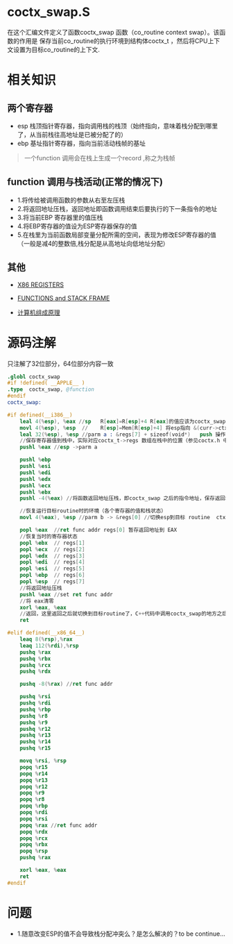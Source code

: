 ﻿# coctx_swap.S

在这个汇编文件定义了函数coctx_swap 函数（co_routine context swap）。该函数的作用是
保存当前co_routine的执行环境到结构体coctx_t ，然后将CPU上下文设置为目标co_routine的上下文.

# 相关知识

## 两个寄存器

* esp 栈顶指针寄存器，指向调用栈的栈顶（始终指向，意味着栈分配到哪里了，从当前栈往高地址是已被分配了的）
* ebp 基址指针寄存器，指向当前活动栈帧的基址

>一个function 调用会在栈上生成一个record ,称之为栈帧

## function 调用与栈活动(正常的情况下)

* 1.将传给被调用函数的参数从右至左压栈
* 2.将返回地址压栈，返回地址即函数调用结束后要执行的下一条指令的地址
* 3.将当前EBP 寄存器里的值压栈
* 4.将EBP寄存器的值设为ESP寄存器保存的值
* 5.在栈里为当前函数局部变量分配所需的空间，表现为修改ESP寄存器的值（一般是减4的整数倍,栈分配是从高地址向低地址分配）

## 其他

* [X86 REGISTERS](https://en.wikibooks.org/wiki/X86_Assembly/X86_Architecture)

* [FUNCTIONS and STACK FRAME](https://en.wikibooks.org/wiki/X86_Disassembly/Functions_and_Stack_Frames)

* [计算机组成原理](http://product.dangdang.com/23793048.html)


# 源码注解

只注解了32位部分，64位部分内容一致

```s
.globl coctx_swap
#if !defined( __APPLE__ )
.type  coctx_swap, @function
#endif
coctx_swap:

#if defined(__i386__)
	leal 4(%esp), %eax //sp   R[eax]=R[esp]+4 R[eax]的值应该为coctx_swap的第一个参数在栈中的地址
	movl 4(%esp), %esp  //    R[esp]=Mem[R[esp]+4] 将esp指向 &(curr->ctx) 当前routine 上下文的内存地址，ctx在堆区，现在esp应指向reg[0]
	leal 32(%esp), %esp //parm a : &regs[7] + sizeof(void*)   push 操作是以esp的值为基准，push一个值,则esp的值减一个单位（因为是按栈区的操作逻辑，从高位往低位分配地址），但ctx是在堆区，所以应将esp指向reg[7]，然后从eax到-4(%eax)push
    //保存寄存器值到栈中，实际对应coctx_t->regs 数组在栈中的位置（参见coctx.h 中coctx_t的定义）
	pushl %eax //esp ->parm a

	pushl %ebp
	pushl %esi
	pushl %edi
	pushl %edx
	pushl %ecx
	pushl %ebx
	pushl -4(%eax) //将函数返回地址压栈，即coctx_swap 之后的指令地址，保存返回地址,保存到coctx_t->regs[0]

    //恢复运行目标routine时的环境（各个寄存器的值和栈状态）
	movl 4(%eax), %esp //parm b -> &regs[0] //切换esp到目标 routine  ctx在栈中的起始地址,这个地址正好对应regs[0],pop一次 esp会加一个单位的值

	popl %eax  //ret func addr regs[0] 暂存返回地址到 EAX
	//恢复当时的寄存器状态
	popl %ebx  // regs[1]
	popl %ecx  // regs[2]
	popl %edx  // regs[3]
	popl %edi  // regs[4]
	popl %esi  // regs[5]
	popl %ebp  // regs[6]
	popl %esp  // regs[7]
	//将返回地址压栈
	pushl %eax //set ret func addr
    //将 eax清零
	xorl %eax, %eax
	//返回，这里返回之后就切换到目标routine了，C++代码中调用coctx_swap的地方之后的代码将得不到立即执行
	ret

#elif defined(__x86_64__)
	leaq 8(%rsp),%rax
	leaq 112(%rdi),%rsp
	pushq %rax
	pushq %rbx
	pushq %rcx
	pushq %rdx

	pushq -8(%rax) //ret func addr

	pushq %rsi
	pushq %rdi
	pushq %rbp
	pushq %r8
	pushq %r9
	pushq %r12
	pushq %r13
	pushq %r14
	pushq %r15

	movq %rsi, %rsp
	popq %r15
	popq %r14
	popq %r13
	popq %r12
	popq %r9
	popq %r8
	popq %rbp
	popq %rdi
	popq %rsi
	popq %rax //ret func addr
	popq %rdx
	popq %rcx
	popq %rbx
	popq %rsp
	pushq %rax

	xorl %eax, %eax
	ret
#endif

```

# 问题

* 1.随意改变ESP的值不会导致栈分配冲突么？是怎么解决的？to be continue...
